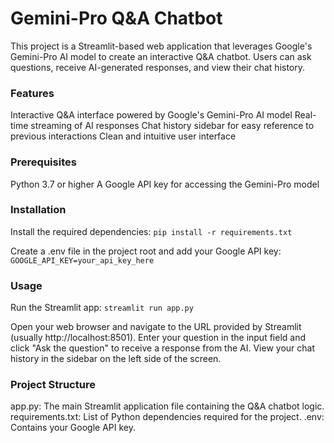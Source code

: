 # Gemini-Pro Q&A Chatbot
This project is a Streamlit-based web application that leverages Google's Gemini-Pro AI model to create an interactive Q&A chatbot. Users can ask questions, receive AI-generated responses, and view their chat history.

### Features

Interactive Q&A interface powered by Google's Gemini-Pro AI model
Real-time streaming of AI responses
Chat history sidebar for easy reference to previous interactions
Clean and intuitive user interface

### Prerequisites

Python 3.7 or higher
A Google API key for accessing the Gemini-Pro model

### Installation

Install the required dependencies:
    `pip install -r requirements.txt`

Create a .env file in the project root and add your Google API key:
    `GOOGLE_API_KEY=your_api_key_here`


### Usage

Run the Streamlit app:
    `streamlit run app.py`

Open your web browser and navigate to the URL provided by Streamlit (usually http://localhost:8501).
Enter your question in the input field and click "Ask the question" to receive a response from the AI.
View your chat history in the sidebar on the left side of the screen.

### Project Structure

app.py: The main Streamlit application file containing the Q&A chatbot logic.
requirements.txt: List of Python dependencies required for the project.
.env: Contains your Google API key.
